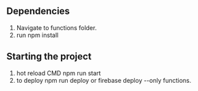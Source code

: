 ## Dependencies

1. Navigate to functions folder.
2. run npm install

## Starting the project

1. hot reload CMD npm run start
2. to deploy npm run deploy or firebase deploy --only functions.

